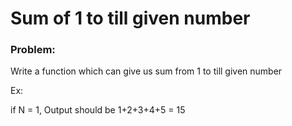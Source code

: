 # Sum of 1 to till given number

### Problem:

Write a function which can give us sum from 1 to till given number

Ex:

if N = 1, Output should be 1+2+3+4+5 = 15

~~~~index.js js having two solution one is regular and another one is most optimized.
